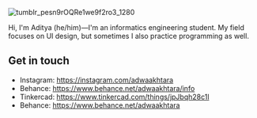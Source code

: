 <p align="center">
 
 ![tumblr_pesn9rOQRe1we9f2ro3_1280](https://user-images.githubusercontent.com/61954842/103282802-74d1ce00-4a09-11eb-94aa-bbfadad20496.gif)
 
</p>
Hi, I'm Aditya (he/him)—I'm an informatics engineering student. My field focuses on UI design, but sometimes I also practice programming as well.

## Get in touch
- Instagram: https://instagram.com/adwaakhtara
- Behance: https://www.behance.net/adwaakhtara/info
- Tinkercad: https://www.tinkercad.com/things/jpJbqh28c1l
- Behance: https://www.behance.net/adwaakhtara

